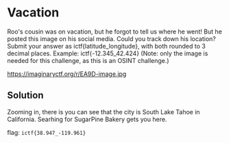 # Vacation
Roo's cousin was on vacation, but he forgot to tell us where he went! But he posted this image on his social media. Could you track down his location? Submit your answer as ictf{latitude_longitude}, with both rounded to 3 decimal places. Example: ictf{-12.345_42.424} (Note: only the image is needed for this challenge, as this is an OSINT challenge.)

https://imaginaryctf.org/r/EA9D-image.jpg

## Solution
Zooming in, there is you can see that the city is South Lake Tahoe in California. Searhing for SugarPine Bakery gets you here.

flag: ```ictf{38.947_-119.961}```
